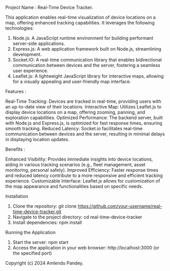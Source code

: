 Project Name : Real-Time Device Tracker.


This application enables real-time visualization of device locations on a map, offering enhanced tracking capabilities. 
It leverages the following technologies:

1. Node.js: A JavaScript runtime environment for building performant server-side applications.
2. Express.js: A web application framework built on Node.js, streamlining development.
3. Socket.IO: A real-time communication library that enables bidirectional communication between devices and the server, fostering a seamless user experience.
4. Leaflet.js: A lightweight JavaScript library for interactive maps, allowing for a visually appealing and user-friendly map interface.

Features :

Real-Time Tracking: Devices are tracked in real-time, providing users with an up-to-date view of their locations.
Interactive Map: Utilizes Leaflet.js to display device locations on a map, offering zooming, panning, and exploration capabilities.
Optimized Performance: The backend server, built with Node.js and Express.js, is optimized for fast response times, ensuring smooth tracking.
Reduced Latency: Socket.io facilitates real-time communication between devices and the server, resulting in minimal delays in displaying location updates.

Benefits :

Enhanced Visibility: Provides immediate insights into device locations, aiding in various tracking scenarios (e.g., fleet management, asset monitoring, personal safety).
Improved Efficiency: Faster response times and reduced latency contribute to a more responsive and efficient tracking experience.
Customizable Interface: Leaflet.js allows for customization of the map appearance and functionalities based on specific needs.

Installation

1. Clone the repository: git clone https://github.com/your-username/real-time-device-tracker.git
2. Navigate to the project directory: cd real-time-device-tracker
3. Install dependencies: npm install

Running the Application

1. Start the server: npm start
2. Access the application in your web browser: http://localhost:3000 (or the specified port)

Copyright (c) 2024 Amlendu Pandey.



